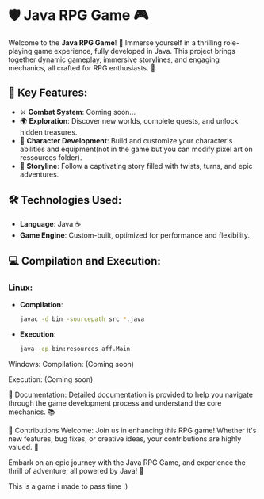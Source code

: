 # 🛡️ **Java RPG Game** 🎮

Welcome to the **Java RPG Game**! 🚀 Immerse yourself in a thrilling role-playing game experience, fully developed in Java. This project brings together dynamic gameplay, immersive storylines, and engaging mechanics, all crafted for RPG enthusiasts. 🌟

## 🌟 **Key Features**:
- ⚔️ **Combat System**: Coming soon...
- 🌍 **Exploration**: Discover new worlds, complete quests, and unlock hidden treasures.
- 🏰 **Character Development**: Build and customize your character's abilities and equipment(not in the game but you can modify pixel art on ressources folder).
- 🧙 **Storyline**: Follow a captivating story filled with twists, turns, and epic adventures.

## 🛠️ **Technologies Used**:
- **Language**: Java ☕
- **Game Engine**: Custom-built, optimized for performance and flexibility.

## 💻 **Compilation and Execution**:

### **Linux**:
- **Compilation**:
  ```bash
  javac -d bin -sourcepath src *.java
- **Execution**:
  ```bash
  java -cp bin:resources aff.Main
Windows:
Compilation: (Coming soon)

Execution: (Coming soon)

📄 Documentation:
Detailed documentation is provided to help you navigate through the game development process and understand the core mechanics. 📚

🤝 Contributions Welcome:
Join us in enhancing this RPG game! Whether it's new features, bug fixes, or creative ideas, your contributions are highly valued. 💼

Embark on an epic journey with the Java RPG Game, and experience the thrill of adventure, all powered by Java! 🌟

This is a game i made to pass time ;)


